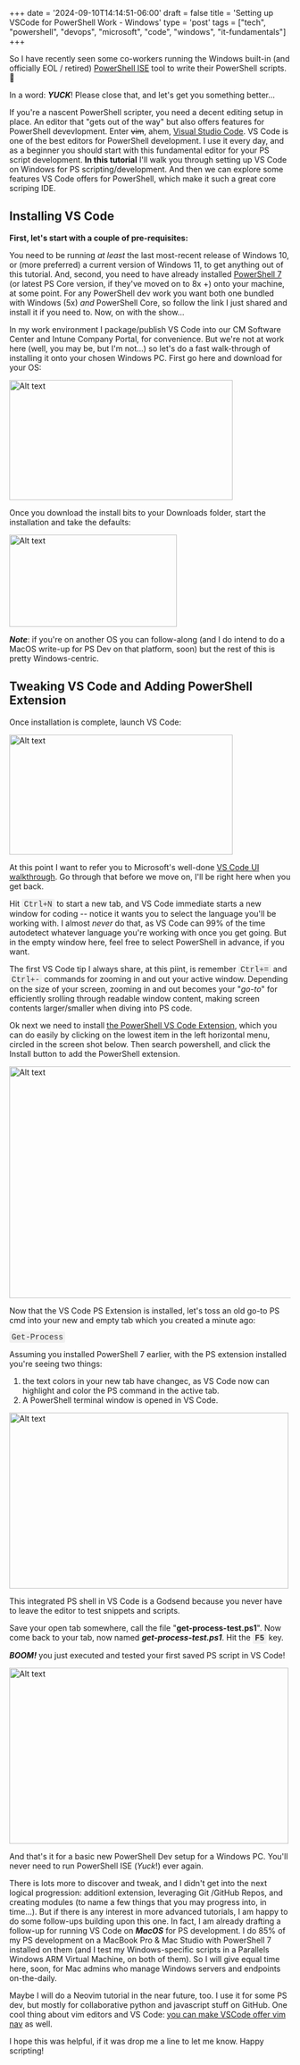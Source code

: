 +++
date = '2024-09-10T14:14:51-06:00'
draft = false
title = 'Setting up VSCode for PowerShell Work - Windows'
type = 'post'
tags = ["tech", "powershell", "devops", "microsoft", "code", "windows", "it-fundamentals"]
+++

<style>
/* Base style for code blocks */
.code-block {
    padding: 15px;                    /* Padding around the code */
    font-family: 'Courier New', Courier, monospace; /* Monospace font */
    white-space: pre-wrap;            /* Preserve whitespace and wrap lines */
    border-radius: 5px;               /* Rounded corners */
    overflow-x: auto;                 /* Horizontal scroll if needed */
    margin: 20px 0;                   /* Vertical spacing */
    /* Default colors (light mode) */
    background-color: #f5f5f5;        /* Light gray background */
    border: 1px solid #ddd;           /* Light border */
    color: #333;                      /* Dark text for readability */
}

/* Style for inline monospace text */
.mono {
    font-family: 'Courier New', Courier, monospace; /* Monospace font */
    background-color: #f0f0f0;        /* Light background to highlight */
    padding: 2px 4px;                  /* Padding around text */
    border-radius: 3px;                /* Rounded corners */
}

/* Dark mode overrides for code blocks */
@media (prefers-color-scheme: dark) {
    .code-block {
        background-color: #2d2d2d;    /* Dark background */
        border: 1px solid #555;        /* Darker border */
        color: #f8f8f2;                /* Light text for readability */
    }

    .mono {
        background-color: #3c3c3c;     /* Darker background for inline code */
        color: #f8f8f2;                /* Light text */
    }
}

/* Optional: Light mode overrides (for explicitness) */
@media (prefers-color-scheme: light) {
    .code-block {
        background-color: #f5f5f5;     /* Light gray background */
        border: 1px solid #ddd;        /* Light border */
        color: #333;                   /* Dark text */
    }

    .mono {
        background-color: #f0f0f0;     /* Light background */
        color: #333;                   /* Dark text */
    }
}
</style>

So I have recently seen some co-workers running the Windows built-in (and officially EOL / retired) <a href="https://learn.microsoft.com/en-us/powershell/scripting/windows-powershell/ise/introducing-the-windows-powershell-ise?view=powershell-7.4">PowerShell ISE</a> tool to write their PowerShell scripts. 😬<br />  

In a word: ***YUCK***! Please close that, and let's get you something better... <br />

If you're a nascent PowerShell scripter, you need a decent editing setup in place. An editor that "gets out of the way" but also offers features for PowerShell devevlopment.  Enter ~~vim~~, ahem, <a href="https://code.visualstudio.com">Visual Studio Code</a>. VS Code is one of the best editors for PowerShell development.  I use it every day, and as a beginner you should start with this fundamental editor for your PS script development.  **In this tutorial** I'll walk you through setting up VS Code on Windows for PS scripting/development.  And then we can explore some features VS Code offers for PowerShell, which make it such a great core scriping IDE. <br />

## Installing VS Code

**First, let's start with a couple of pre-requisites:** <br /> 

You need to be running *at least* the last most-recent release of Windows 10, or (more preferred) a current version of Windows 11, to get anything out of this tutorial.  And, second, you need to have already installed <a href="https://learn.microsoft.com/en-us/powershell/scripting/install/installing-powershell-on-windows?view=powershell-7.4">PowerShell 7</a> (or latest PS Core version, if they've moved on to 8x +) onto your machine, at some point.  For any PowerShell dev work you want both one bundled with Windows (5x) *and* PowerShell Core, so follow the link I just shared and install it if you need to.   Now, on with the show... <br />

In my work environment I package/publish VS Code into our CM Software Center and Intune Company Portal, for convenience.  But we're not at work here (well, you may be, but I'm not...) so let's do a fast walk-through of installing it onto your chosen Windows PC. First go here and download for your OS:<br />

<div class="image-row">
  <img src="https://julianwest.me/Blog/posts/images/download-vs-code.jpeg" alt="Alt text" width="400" height="215">
</div>

Once you download the install bits to your Downloads folder, start the installation and take the defaults: <br />

<div class="image-row">
  <img src="https://julianwest.me/Blog/posts/images/install-vscode.jpeg" alt="Alt text" width="300" height="165">
</div>

***Note***: if you're on another OS you can follow-along (and I do intend to do a MacOS write-up for PS Dev on that platform, soon) but the rest of this is pretty Windows-centric.

## Tweaking VS Code and Adding PowerShell Extension

Once installation is complete, launch VS Code:

<div class="image-row">
  <img src="https://julianwest.me/Blog/posts/images/VSCode.jpeg" alt="Alt text" width="400" height="215">
</div>

At this point I want to refer you to Microsoft's well-done <a href="https://code.visualstudio.com/docs/getstarted/userinterface">VS Code UI walkthrough</a>.  Go through that before we move on, I'll be right here when you get back.  <br /> 

Hit <span class="mono">Ctrl+N</span> to start a new tab, and VS Code immediate starts a new window for coding -- notice it wants you to select the language you'll be working with.  I almost *never* do that, as VS Code can 99% of the time autodetect whatever language you're working with once you get going.  But in the empty window here, feel free to select PowerShell in advance, if you want. <br />

The first VS Code tip I always share, at this piint, is remember <span class="mono">Ctrl+=</span> and <span class="mono">Ctrl+-</span> commands for zooming in and out your active window.  Depending on the size of your screen, zooming in and out becomes your "*go-to*" for efficiently srolling through readable window content, making screen contents larger/smaller when diving into PS code.  <br />

Ok next we need to install <a href="https://marketplace.visualstudio.com/items?itemName=ms-vscode.PowerShell">the PowerShell VS Code Extension</a>, which you can do easily by clicking on the lowest item in the left horizontal menu, circled in the screen shot below.  Then search powershell, and click the Install button to add the PowerShell extension.  <br />

<div class="image-row">
  <img src="https://julianwest.me/Blog/posts/images/vscode-ps-extension.jpeg" alt="Alt text" width="600" height="415">
</div>

Now that the VS Code PS Extension is installed, let's toss an old go-to PS cmd into your new and empty tab which you created a minute ago: <br />

<span class="mono">Get-Process</span> <br />

Assuming you installed PowerShell 7 earlier, with the PS extension installed you're seeing two things: 

1. the text colors in your new tab have changec, as VS Code now can highlight and color the PS command in the active tab.
2. A PowerShell terminal window is opened in VS Code.

<div class="image-row">
  <img src="https://julianwest.me/Blog/posts/images/vs-code-ps-terminal.jpeg" alt="Alt text" width="500" height="315">
</div>

This integrated PS shell in VS Code is a Godsend because you never have to leave the editor to test snippets and scripts. <br />

Save your open tab somewhere, call the file "**get-process-test.ps1**".  Now come back to your tab, now named ***get-process-test.ps1***.  Hit the <b><span class="mono">F5</span></b> key.  <br />

***BOOM!*** you just executed and tested your first saved PS script in VS Code! 

<div class="image-row">
  <img src="https://julianwest.me/Blog/posts/images/vs-code-ps-terminal.jpeg" alt="Alt text" width="500" height="315">
</div>

And that's it for a basic new PowerShell Dev setup for a Windows PC.  You'll never need to run PowerShell ISE (*Yuck*!) ever again.  <br /> 

There is lots more to discover and tweak, and I didn't get into the next logical progression: additionl extension, leveraging Git /GitHub Repos, and creating modules (to name a few things that you may progress into, in time...).  But if there is any interest in more advanced tutorials, I am happy to do some follow-ups building upon this one.   In fact, I am already drafting a follow-up for running VS Code on ***MacOS*** for PS development.  I do 85% of my PS development on a MacBook Pro & Mac Studio with PowerShell 7 installed on them (and I test my Windows-specific scripts in a Parallels Windows ARM Virtual Machine, on both of them).  So I will give equal time here, soon, for Mac admins who manage Windows servers and endpoints on-the-daily.  <br /> 

Maybe I will do a Neovim tutorial in the near future, too.  I use it for some PS dev, but mostly for collaborative python and javascript stuff on GitHub.  One cool thing about vim editors and VS Code: <a href="https://marketplace.visualstudio.com/items?itemName=vscodevim.vim">you can make VSCode offer vim nav</a> as well. <br />

I hope this was helpful, if it was drop me a line to let me know.  Happy scripting!